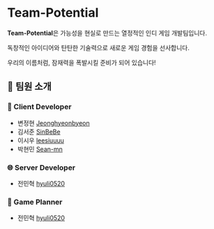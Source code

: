 # Team-Potential 

**Team-Potential**은 가능성을 현실로 만드는 열정적인 인디 게임 개발팀입니다.   

독창적인 아이디어와 탄탄한 기술력으로 새로운 게임 경험을 선사합니다.

우리의 이름처럼, 잠재력을 폭발시킬 준비가 되어 있습니다!

## :pushpin: 팀원 소개

### 🧩 Client Developer
- 변정현 [Jeonghyeonbyeon](https://github.com/Jeonghyeonbyeon)
- 김서준 [SinBeBe](https://github.com/SinBeBe)
- 이시우 [leesiuuuu](https://github.com/leesiuuuu)
- 박현민 [Sean-mn](https://github.com/Sean-mn)

### 🌐 Server Developer
- 전민혁 [hyuli0520](https://github.com/hyuli0520)

### 📖 Game Planner
- 전민혁 [hyuli0520](https://github.com/hyuli0520)
